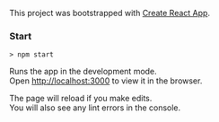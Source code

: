 This project was bootstrapped with [Create React App](https://github.com/facebook/create-react-app).

### Start

`> npm start`

Runs the app in the development mode.<br />
Open [http://localhost:3000](http://localhost:3000) to view it in the browser.

The page will reload if you make edits.<br />
You will also see any lint errors in the console.
